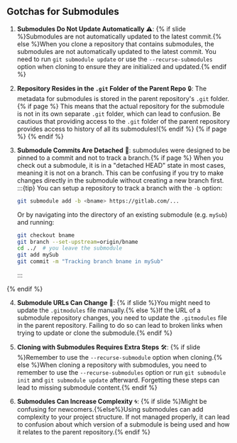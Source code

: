 ## Gotchas for <i class="fab fa-git"></i> Submodules

1. **Submodules Do Not Update Automatically** ⚠️: {% if slide %}Submodules are not automatically updated to the latest commit.{% else %}When you clone a repository that contains submodules, the submodules are not automatically updated to the latest commit.
   You need to run `git submodule update` or use the `--recurse-submodules` option when cloning to ensure they are initialized and updated.{% endif %}

2. **Repository Resides in the `.git` Folder of the Parent Repo** 🔒: The metadata for submodules is stored in the parent repository's `.git` folder.{% if page %} This means that the actual repository for the submodule is not in its own separate `.git` folder, which can lead to confusion.
   Be cautious that providing access to the `.git` folder of the parent repository provides access to history of all its submodules!{% endif %}
{% if page %}
{% endif %}
3. **Submodule Commits Are Detached** 🤔: <i class="fab fa-git"></i> submodules were designed to be pinned to a commit and not to track a branch.{% if page %} When you check out a submodule, it is in a "detached HEAD" state in most cases, meaning it is not on a branch.
   This can be confusing if you try to make changes directly in the submodule without creating a new branch first.
   :::{tip}
   You can setup a repository to track a branch with the `-b` option:
   
   ```bash
   git submodule add -b <bname> https://gitlab.com/...
   ```
   Or by navigating into the directory of an existing submodule (e.g. `mySub`) and running:
   ```bash
   git checkout bname
   git branch --set-upstream=origin/bname
   cd ../  # you leave the submodule
   git add mySub
   git commit -m "Tracking branch bname in mySub"
   ```
   :::

{% endif %}

4. **Submodule URLs Can Change** 🔗: {% if slide %}You might need to update the `.gitmodules` file manually.{% else %}If the URL of a submodule repository changes, you need to update the `.gitmodules` file in the parent repository.
   Failing to do so can lead to broken links when trying to update or clone the submodule.{% endif %}

5. **Cloning with Submodules Requires Extra Steps** 🛠️: {% if slide %}Remember to use the `--recurse-submodule` option when cloning.{% else %}When cloning a repository with submodules, you need to remember to use the `--recurse-submodules` option or run `git submodule init` and `git submodule update` afterward.
   Forgetting these steps can lead to missing submodule content.{% endif %}

6. **Submodules Can Increase Complexity** 🌀: {% if slide %}Might be confusing for newcomers.{%else%}Using submodules can add complexity to your project structure.
   If not managed properly, it can lead to confusion about which version of a submodule is being used and how it relates to the parent repository.{% endif %}
